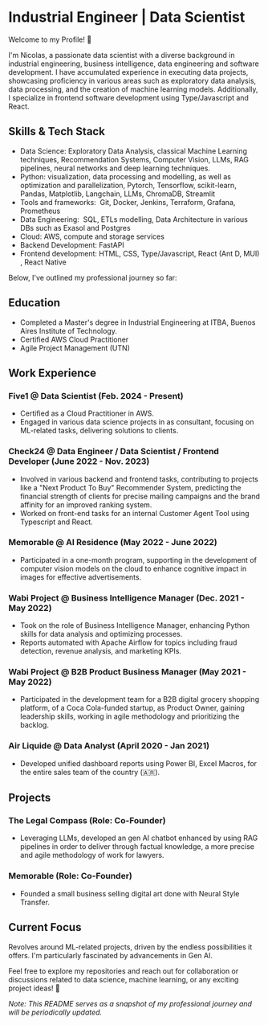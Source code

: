 # Industrial Engineer | Data Scientist
Welcome to my Profile! 👋

I'm Nicolas, a passionate data scientist with a diverse background in industrial engineering, business intelligence, data engineering and software development. I have accumulated experience in executing data projects, showcasing proficiency in various areas such as exploratory data analysis, data processing, and the creation of machine learning models. Additionally, I specialize in frontend software development using Type/Javascript and React.

## Skills & Tech Stack
- Data Science: Exploratory Data Analysis, classical Machine Learning techniques, Recommendation Systems, Computer Vision, LLMs, RAG pipelines, neural networks and deep learning techniques.
- Python:  visualization, data processing and modelling, as well as optimization and parallelization, Pytorch, Tensorflow, scikit-learn, Pandas, Matplotlib, Langchain, LLMs, ChromaDB, Streamlit
- Tools and frameworks:  Git, Docker, Jenkins, Terraform, Grafana, Prometheus
- Data Engineering:  SQL, ETLs modelling, Data Architecture in various DBs such as Exasol and Postgres
- Cloud: AWS, compute and storage services
- Backend Development: FastAPI
- Frontend development: HTML, CSS, Type/Javascript, React (Ant D, MUI) , React Native

Below, I've outlined my professional journey so far:

## Education
- Completed a Master's degree in Industrial Engineering at ITBA, Buenos Aires Institute of Technology.
- Certified AWS Cloud Practitioner
- ⁠Agile Project Management (UTN)

## Work Experience

### Five1 @ Data Scientist (Feb. 2024 - Present)
- Certified as a Cloud Practitioner in AWS.
- Engaged in various data science projects in as consultant, focusing on ML-related tasks, delivering solutions to clients.

### Check24 @ Data Engineer / Data Scientist / Frontend Developer (June 2022 - Nov. 2023)
- Involved in various backend and frontend tasks, contributing to projects like a "Next Product To Buy" Recommender System, predicting the financial strength of clients for precise mailing campaigns and the brand affinity for an improved ranking system.
- Worked on front-end tasks for an internal Customer Agent Tool using Typescript and React.

### Memorable @ AI Residence (May 2022 - June 2022)
- Participated in a one-month program, supporting in the development of computer vision models on the cloud to enhance cognitive impact in images for effective advertisements.

### Wabi Project @ Business Intelligence Manager (Dec. 2021 - May 2022)
- Took on the role of Business Intelligence Manager, enhancing Python skills for data analysis and optimizing processes.
- Reports automated with Apache Airflow for topics including fraud detection, revenue analysis, and marketing KPIs.

### Wabi Project @ B2B Product Business Manager (May 2021 - May 2022)
- Participated in the development team for a B2B digital grocery shopping platform, of a Coca Cola-funded startup, as Product Owner, gaining leadership skills, working in agile methodology and prioritizing the backlog. 

### Air Liquide @ Data Analyst (April 2020 - Jan 2021)
- Developed unified dashboard reports using Power BI, Excel Macros, for the entire sales team of the country (🇦🇷).

## Projects

### The Legal Compass (Role: Co-Founder)
- Leveraging LLMs, developed an gen AI chatbot enhanced by using RAG pipelines in order to deliver through factual knowledge, a more precise and agile methodology of work for lawyers. 

### Memorable (Role: Co-Founder)
- Founded a small business selling digital art done with Neural Style Transfer.

## Current Focus
Revolves around ML-related projects, driven by the endless possibilities it offers. I'm particularly fascinated by advancements in Gen AI.

Feel free to explore my repositories and reach out for collaboration or discussions related to data science, machine learning, or any exciting project ideas! 🚀

*Note: This README serves as a snapshot of my professional journey and will be periodically updated.*
